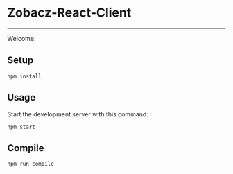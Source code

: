 # Zobacz-React-Client
---
 
Welcome.
 
 
 
Setup
---
 
```
npm install
```
 
 
 Usage
---
 
Start the development server with this command:
 
```
npm start
```
 
 
 
 
Compile
---
 
```
npm run compile
```
